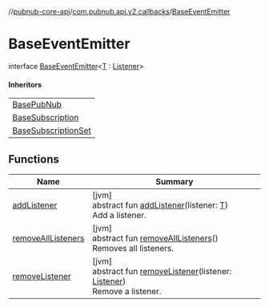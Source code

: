 //[pubnub-core-api](../../../index.md)/[com.pubnub.api.v2.callbacks](../index.md)/[BaseEventEmitter](index.md)

# BaseEventEmitter

interface [BaseEventEmitter](index.md)&lt;[T](index.md) : [Listener](../../com.pubnub.api.callbacks/-listener/index.md)&gt;

#### Inheritors

| |
|---|
| [BasePubNub](../../com.pubnub.api/-base-pub-nub/index.md) |
| [BaseSubscription](../../com.pubnub.api.v2.subscriptions/-base-subscription/index.md) |
| [BaseSubscriptionSet](../../com.pubnub.api.v2.subscriptions/-base-subscription-set/index.md) |

## Functions

| Name | Summary |
|---|---|
| [addListener](add-listener.md) | [jvm]<br>abstract fun [addListener](add-listener.md)(listener: [T](index.md))<br>Add a listener. |
| [removeAllListeners](remove-all-listeners.md) | [jvm]<br>abstract fun [removeAllListeners](remove-all-listeners.md)()<br>Removes all listeners. |
| [removeListener](remove-listener.md) | [jvm]<br>abstract fun [removeListener](remove-listener.md)(listener: [Listener](../../com.pubnub.api.callbacks/-listener/index.md))<br>Remove a listener. |
